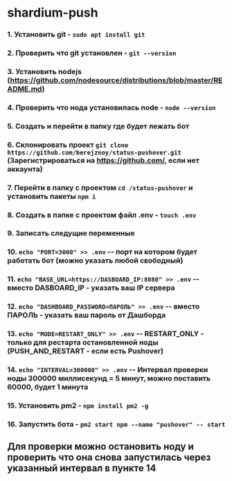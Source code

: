 # shardium-push

### 1. Установить git - `sudo apt install git`
### 2. Проверить что git установлен - `git --version`
### 3. Установить nodejs (https://github.com/nodesource/distributions/blob/master/README.md)
### 4. Проверить что нода установилась node - `node --version`
### 5. Создать и перейти в папку где будет лежать бот
### 6. Склонировать проект `git clone https://github.com/berejznoy/status-pushover.git` (Зарегистрироваться на https://github.com/, если нет аккаунта) 
### 7. Перейти в папку с проектом `cd /status-pushover` и установить пакеты `npm i`
### 8. Создать в папке с проектом файл .env - `touch .env`
### 9. Записать следущие переменные 
### 10. `echo "PORT=3000" >> .env` -- порт на котором будет работать бот (можно указать любой свободный) 
### 11. `echo "BASE_URL=https://DASBOARD_IP:8080" >> .env` -- вместо DASBOARD_IP - указать ваш IP сервера
### 12. `echo "DASHBOARD_PASSWORD=ПАРОЛЬ" >> .env` -- вместо ПАРОЛЬ - указать ваш пароль от Дашборда 
### 13. `echo "MODE=RESTART_ONLY" >> .env` -- RESTART_ONLY - только для рестарта остановленной ноды (PUSH_AND_RESTART - если есть Pushover)
### 14. `echo "INTERVAL=300000" >> .env` -- Интервал проверки ноды 300000 миллисекунд = 5 минут, можно поставить 60000, будет 1 минута
### 15. Установить pm2 - `npm install pm2 -g`
### 16. Запустить бота - `pm2 start npm --name "pushover" -- start`

## Для проверки можно остановить ноду и проверить что она снова запустилась через указанный интервал в пункте 14